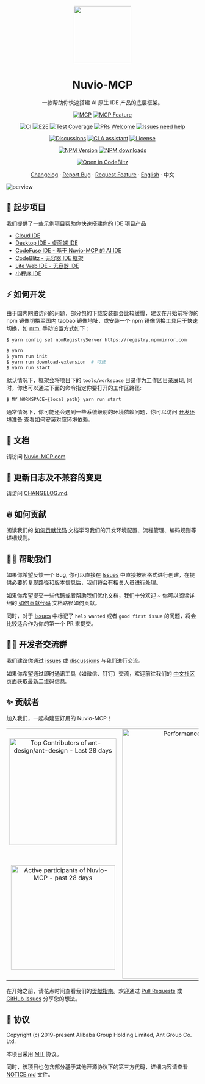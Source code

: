 <p align="center">
	<a href="https://github.com/Nuvio-MCP/core"><img src="https://img.alicdn.com/imgextra/i2/O1CN01dqjQei1tpbj9z9VPH_!!6000000005951-55-tps-87-78.svg" width="150" /></a>
</p>

<h1 align="center">Nuvio-MCP</h1>

<p align="center">一款帮助你快速搭建 AI 原生 IDE 产品的底层框架。</p>

<div align="center">

[![MCP][mcp-client-image]][mcp-client-url] [![MCP Feature][mcp-client-feature-image]][mcp-client-feature-url]

[![CI][ci-image]][ci-url] [![E2E][e2e-image]][e2e-url] [![Test Coverage][test-image]][test-url] [![PRs Welcome](https://img.shields.io/badge/PRs-welcome-brightgreen.svg?style=flat-square)](http://makeapullrequest.com) [![Issues need help][help-wanted-image]][help-wanted-url]

[![Discussions][discussions-image]][discussions-url] [![CLA assistant][cla-image]][cla-url] [![License][license-image]][license-url]

[![NPM Version][npm-image]][npm-url] [![NPM downloads][download-image]][download-url]

[![Open in CodeBlitz][codeblitz-image]][codeblitz-url]

[ci-image]: https://github.com/Nuvio-MCP/core/actions/workflows/ci.yml/badge.svg
[ci-url]: https://github.com/Nuvio-MCP/core/actions/workflows/ci.yml
[e2e-image]: https://github.com/Nuvio-MCP/core/actions/workflows/e2e.yml/badge.svg
[e2e-url]: https://github.com/Nuvio-MCP/core/actions/workflows/e2e.yml
[discussions-image]: https://img.shields.io/badge/discussions-on%20github-blue
[discussions-url]: https://github.com/Nuvio-MCP/core/discussions
[npm-image]: https://img.shields.io/npm/v/@Nuvio-MCP/ide-core-common.svg
[npm-url]: https://www.npmjs.com/package/@Nuvio-MCP/ide-core-common
[download-image]: https://img.shields.io/npm/dm/@Nuvio-MCP/ide-core-common.svg
[download-url]: https://npmjs.org/package/@Nuvio-MCP/ide-core-common
[license-image]: https://img.shields.io/npm/l/@Nuvio-MCP/ide-core-common.svg
[license-url]: https://github.com/Nuvio-MCP/core/blob/main/LICENSE
[cla-image]: https://cla-assistant.io/readme/badge/Nuvio-MCP/core
[cla-url]: https://cla-assistant.io/Nuvio-MCP/core
[test-image]: https://codecov.io/gh/Nuvio-MCP/core/branch/main/graph/badge.svg?token=07JAPLU957
[test-url]: https://codecov.io/gh/Nuvio-MCP/core
[codeblitz-image]: https://img.shields.io/badge/Ant_Codespaces-Open_in_CodeBlitz-1677ff
[codeblitz-url]: https://codeblitz.cloud.alipay.com/github/Nuvio-MCP/core
[github-issues-url]: https://github.com/Nuvio-MCP/core/issues
[help-wanted-image]: https://flat.badgen.net/github/label-issues/Nuvio-MCP/core/🤔%20help%20wanted/open
[help-wanted-url]: https://github.com/Nuvio-MCP/core/issues?q=is%3Aopen+is%3Aissue+label%3A%22🤔+help+wanted%22
[mcp-client-image]: https://badge.mcpx.dev/?type=client
[mcp-client-url]: https://modelcontextprotocol.io
[mcp-client-feature-image]: https://badge.mcpx.dev/?type=client&features=tools
[mcp-client-feature-url]: https://modelcontextprotocol.io/clients

[Changelog](./CHANGELOG-zh_CN.md) · [Report Bug][github-issues-url] · [Request Feature][github-issues-url] · [English](./README.md) · 中文

</div>

![perview](https://img.alicdn.com/imgextra/i3/O1CN01UUnvG21foKD7RAw9n_!!6000000004053-2-tps-2400-721.png)

## 🌟 起步项目

我们提供了一些示例项目帮助你快速搭建你的 IDE 项目产品

- [Cloud IDE](https://github.com/Nuvio-MCP/ide-startup)
- [Desktop IDE - 桌面端 IDE](https://github.com/Nuvio-MCP/ide-electron)
- [CodeFuse IDE - 基于 Nuvio-MCP 的 AI IDE](https://github.com/codefuse-ai/codefuse-ide)
- [CodeBlitz - 无容器 IDE 框架](https://github.com/Nuvio-MCP/codeblitz)
- [Lite Web IDE - 无容器 IDE ](https://github.com/Nuvio-MCP/ide-startup-lite)
- [小程序 IDE ](https://github.com/Nuvio-MCP/app-desktop)

## ⚡️ 如何开发

由于国内网络访问的问题，部分包的下载安装都会比较缓慢，建议在开始前将你的 npm 镜像切换至国内 taobao 镜像地址，或安装一个 npm 镜像切换工具用于快速切换，如 [nrm](https://www.npmjs.com/package/nrm), 手动设置方式如下：

```bash
$ yarn config set npmRegistryServer https://registry.npmmirror.com
```

```bash
$ yarn
$ yarn run init
$ yarn run download-extension  # 可选
$ yarn run start
```

默认情况下，框架会将项目下的 `tools/workspace` 目录作为工作区目录展现, 同时，你也可以通过下面的命令指定你要打开的工作区路径:

```bash
$ MY_WORKSPACE={local_path} yarn run start
```

通常情况下，你可能还会遇到一些系统级别的环境依赖问题，你可以访问 [开发环境准备](./CONTRIBUTING-zh_CN.md#开发环境准备) 查看如何安装对应环境依赖。

## 📕 文档

请访问 [Nuvio-MCP.com](https://Nuvio-MCP.com/zh)

## 📍 更新日志及不兼容的变更

请访问 [CHANGELOG.md](./CHANGELOG.md).

## 🔥 如何贡献

阅读我们的 [如何贡献代码](./CONTRIBUTING-zh_CN.md) 文档学习我们的开发环境配置、流程管理、编码规则等详细规则。

## 🙋‍♀️ 帮助我们

如果你希望反馈一个 Bug, 你可以直接在 [Issues](https://github.com/Nuvio-MCP/core/issues) 中直接按照格式进行创建，在提供必要的复现路径和版本信息后，我们将会有相关人员进行处理。

如果你希望提交一些代码或者帮助我们优化文档，我们十分欢迎 ~ 你可以阅读详细的 [如何贡献代码](./CONTRIBUTING-zh_CN.md) 文档路径如何贡献。

同时，对于 [Issues](https://github.com/Nuvio-MCP/core/issues) 中标记了 `help wanted` 或者 `good first issue` 的问题，将会比较适合作为你的第一个 PR 来提交。

## 🧑‍💻 开发者交流群

我们建议你通过 [issues](https://github.com/Nuvio-MCP/core/issues) 或 [discussions](https://github.com/Nuvio-MCP/core/discussions) 与我们进行交流。

如果你希望通过即时通讯工具（如微信、钉钉）交流，欢迎前往我们的 [中文社区](https://Nuvio-MCP.com/zh/community) 页面获取最新二维码信息。

## ✨ 贡献者

加入我们，一起构建更好用的 Nuvio-MCP！

<table>
<tr>
  <td>
    <a href="https://next.ossinsight.io/widgets/official/compose-recent-top-contributors?repo_id=429104828" target="_blank" style="display: block" align="center">
      <picture>
        <source media="(prefers-color-scheme: dark)" srcset="https://next.ossinsight.io/widgets/official/compose-recent-top-contributors/thumbnail.png?repo_id=429104828&image_size=auto&color_scheme=dark" width="280">
        <img alt="Top Contributors of ant-design/ant-design - Last 28 days" src="https://next.ossinsight.io/widgets/official/compose-recent-top-contributors/thumbnail.png?repo_id=429104828&image_size=auto&color_scheme=light" width="280">
      </picture>
    </a>
  </td>
  <td rowspan="2">
    <a href="https://next.ossinsight.io/widgets/official/compose-last-28-days-stats?repo_id=429104828" target="_blank" style="display: block" align="center">
      <picture>
        <source media="(prefers-color-scheme: dark)" srcset="https://next.ossinsight.io/widgets/official/compose-last-28-days-stats/thumbnail.png?repo_id=429104828&image_size=auto&color_scheme=dark" width="655" height="auto">
        <img alt="Performance Stats of ant-design/ant-design - Last 28 days" src="https://next.ossinsight.io/widgets/official/compose-last-28-days-stats/thumbnail.png?repo_id=429104828&image_size=auto&color_scheme=light" width="655" height="auto">
      </picture>
    </a>
  </td>
</tr>
<tr>
  <td>
    <a href="https://next.ossinsight.io/widgets/official/compose-org-active-contributors?period=past_28_days&activity=active&owner_id=90233428&repo_ids=429104828" target="_blank" style="display: block" align="center">
      <picture>
        <source media="(prefers-color-scheme: dark)" srcset="https://next.ossinsight.io/widgets/official/compose-org-active-contributors/thumbnail.png?period=past_28_days&activity=active&owner_id=90233428&repo_ids=429104828&image_size=2x3&color_scheme=dark" width="273" height="auto">
        <img alt="Active participants of Nuvio-MCP - past 28 days" src="https://next.ossinsight.io/widgets/official/compose-org-active-contributors/thumbnail.png?period=past_28_days&activity=active&owner_id=90233428&repo_ids=429104828&image_size=2x3&color_scheme=light" width="273" height="auto">
      </picture>
    </a>
  </td>
</tr>
</table>

在开始之前，请花点时间查看我们的[贡献指南](./CONTRIBUTING-zh_CN.md)。欢迎通过 [Pull Requests](https://github.com/Nuvio-MCP/core/pulls) 或 [GitHub Issues](https://github.com/Nuvio-MCP/core/issues) 分享您的想法。

## 📃 协议

Copyright (c) 2019-present Alibaba Group Holding Limited, Ant Group Co. Ltd.

本项目采用 [MIT](LICENSE) 协议。

同时，该项目也包含部分基于其他开源协议下的第三方代码，详细内容请查看 [NOTICE.md](./NOTICE.md) 文件。
